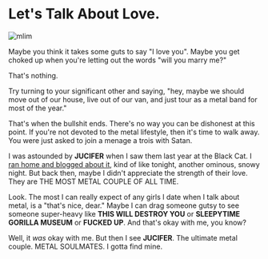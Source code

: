 # Let's Talk About Love.

![mlim](/content/images/20120121_002305.jpg)

Maybe you think it takes some guts to say "I love you".
Maybe you get choked up when you're letting out the words "will you marry me?"

That's nothing.

Try turning to your significant other and saying, "hey, maybe we should move out of our house, live out of our van, and just tour as a metal band for most of the year."

That's when the bullshit ends. There's no way you can be dishonest at this point. If you're not devoted to the metal lifestyle, then it's time to walk away. You were just asked to join a menage a trois with Satan.

I was astounded by **JUCIFER** when I saw them last year at the Black Cat. I [ran home and blogged about it](http://www.welovedc.com/2011/01/14/we-love-music-jucifer-black-cat-11111/), kind of like tonight, another ominous, snowy night. But back then, maybe I didn't appreciate the strength of their love. They are THE MOST METAL COUPLE OF ALL TIME. 

Look. The most I can really expect of any girls I date when I talk about metal, is a "that's nice, dear." Maybe I can drag someone gutsy to see someone super-heavy like **THIS WILL DESTROY YOU** or **SLEEPYTIME GORILLA MUSEUM** or **FUCKED UP**. And that's okay with me, you know?

Well, it _was_ okay with me. But then I see **JUCIFER**. The ultimate metal couple. METAL SOULMATES. I gotta find mine.
